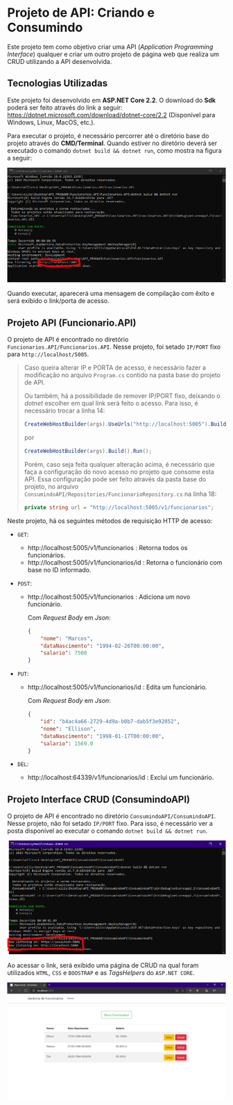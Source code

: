 # Projeto de API: Criando e Consumindo

Este projeto tem como objetivo criar uma API (*Application Programming Interface*) qualquer e criar um outro projeto de página web que realiza um CRUD utilizando a API desenvolvida.



## Tecnologias Utilizadas

Este projeto foi desenvolvido em **ASP.NET Core 2.2**. O download do **Sdk** poderá ser feito através do link a seguir:  https://dotnet.microsoft.com/download/dotnet-core/2.2 (Disponível para Windows, Linux, MacOS, etc.).

Para executar o projeto, é necessário percorrer até o diretório base do projeto através do **CMD/Terminal**. Quando estiver no diretório deverá ser executado o comando `dotnet build && dotnet run`, como mostra na figura a seguir:

![image-20201121211348609](images_markdown\image-20201121211348609.png)

Quando executar, aparecerá uma mensagem de compilação com êxito e será exibido o link/porta de acesso.



## Projeto API (Funcionario.API)

O projeto de API é encontrado no diretório `Funcionarios.API/Funcionarios.API`. Nesse projeto, foi setado `IP/PORT` fixo para `http://localhost/5005`.

> Caso queira alterar IP e PORTA de acesso, é necessário fazer a modificação no arquivo `Program.cs` contido na pasta base do projeto de API.  
>
> Ou também, há a possibilidade de remover IP/PORT fixo, deixando o *dotnet* escolher em qual link será feito o acesso. Para isso, é necessário trocar a linha 14:
>
> ```C#
> CreateWebHostBuilder(args).UseUrls("http://localhost:5005").Build().Run();
> ```
>
> por
>
> ```C#
> CreateWebHostBuilder(args).Build().Run();
> ```
>
> Porém, caso seja feita qualquer alteração acima, é necessário que faça a configuração do novo acesso no projeto que consome esta API. Essa configuração pode ser feito através da pasta base do projeto, no arquivo `ConsumindoAPI/Repositories/FuncionarioRepository.cs` na linha 18:
>
> ```C#
> private string url = "http://localhost:5005/v1/funcionarios";
> ```



Neste projeto, há os seguintes métodos de requisição HTTP de acesso:

- `GET`: 

  - http://localhost:5005/v1/funcionarios : Retorna todos os funcionários.
  - http://localhost:5005/v1/funcionarios/id : Retorna o funcionário com base no ID informado.

- `POST`:

  - http://localhost:5005/v1/funcionarios : Adiciona um novo funcionário.

    Com *Request Body* em *Json*:

    ```json
    {
        "nome": "Marcos",
        "dataNascimento": "1994-02-26T00:00:00",
        "salario": 7500
    }
    ```

- `PUT`:

  - http://localhost:5005/v1/funcionarios/id : Edita um funcionário.

    Com *Request Body* em *Json*:

    ```json
    {
        "id": "b4ac4a66-2729-4d9a-b0b7-dab5f3e92052",
        "nome": "Ellison",
        "dataNascimento": "1998-01-17T00:00:00",
        "salario": 1569.0
    }
    ```

- `DEL`:

  - http://localhost:64339/v1/funcionarios/id : Exclui um funcionário.





## Projeto Interface CRUD (ConsumindoAPI)

O projeto de API é encontrado no diretório `ConsumindoAPI/ConsumindoAPI`. Nesse projeto, não foi setado `IP/PORT` fixo. Para isso, é necessário ver a posta disponível ao executar o comando `dotnet build && dotnet run`.

![image-20201121215244348](images_markdown\image-20201121215158502.png)

Ao acessar o link, será exibido uma página de CRUD na qual foram utilizados `HTML`, `CSS` e `BOOSTRAP` e as *TagsHelpers* do `ASP.NET CORE`.

![image-20201121215434433](images_markdown\image-20201121215434433.png)